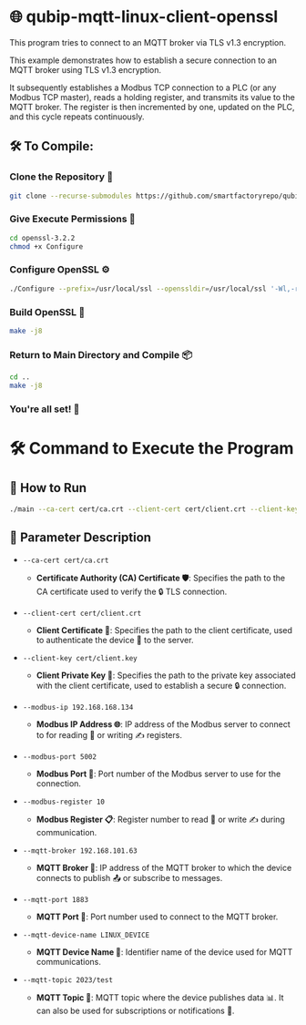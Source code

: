 # 🌐 qubip-mqtt-linux-client-openssl

This program tries to connect to an MQTT broker via TLS v1.3 encryption.

This example demonstrates how to establish a secure connection to an MQTT broker using TLS v1.3 encryption.

It subsequently establishes a Modbus TCP connection to a PLC (or any Modbus TCP master), reads a holding register, and transmits its value to the MQTT broker. The register is then incremented by one, updated on the PLC, and this cycle repeats continuously.

## 🛠️ To Compile:

### Clone the Repository 📁

```bash
git clone --recurse-submodules https://github.com/smartfactoryrepo/qubip-mqtt-linux-client-openssl.git
```

### Give Execute Permissions 🔑

```bash
cd openssl-3.2.2
chmod +x Configure
```

### Configure OpenSSL ⚙️

```bash
./Configure --prefix=/usr/local/ssl --openssldir=/usr/local/ssl '-Wl,-rpath,$(LIBRPATH)'
```

### Build OpenSSL 🔨

```bash
make -j8
```

### Return to Main Directory and Compile 📦

```bash
cd ..
make -j8
```

### You're all set! 🚀

# 🛠️ Command to Execute the Program

## 🚀 How to Run

```bash
./main --ca-cert cert/ca.crt --client-cert cert/client.crt --client-key cert/client.key --modbus-ip 192.168.168.134 --modbus-port 5002 --modbus-register 10 --mqtt-broker 192.168.101.63 --mqtt-port 1883 --mqtt-device-name LINUX_DEVICE --mqtt-topic 2023/test
```

## 📝 Parameter Description

- `--ca-cert cert/ca.crt`
  - **Certificate Authority (CA) Certificate 🛡️**: Specifies the path to the CA certificate used to verify the 🔒 TLS connection.

- `--client-cert cert/client.crt`
  - **Client Certificate 📜**: Specifies the path to the client certificate, used to authenticate the device 📱 to the server.

- `--client-key cert/client.key`
  - **Client Private Key 🔑**: Specifies the path to the private key associated with the client certificate, used to establish a secure 🔒 connection.

- `--modbus-ip 192.168.168.134`
  - **Modbus IP Address 🌐**: IP address of the Modbus server to connect to for reading 📖 or writing ✍️ registers.

- `--modbus-port 5002`
  - **Modbus Port 🔌**: Port number of the Modbus server to use for the connection.

- `--modbus-register 10`
  - **Modbus Register 📋**: Register number to read 📖 or write ✍️ during communication.

- `--mqtt-broker 192.168.101.63`
  - **MQTT Broker 📡**: IP address of the MQTT broker to which the device connects to publish 📤 or subscribe to messages.

- `--mqtt-port 1883`
  - **MQTT Port 🔌**: Port number used to connect to the MQTT broker.

- `--mqtt-device-name LINUX_DEVICE`
  - **MQTT Device Name 📛**: Identifier name of the device used for MQTT communications.

- `--mqtt-topic 2023/test`
  - **MQTT Topic 📝**: MQTT topic where the device publishes data 📊. It can also be used for subscriptions or notifications 🔔.
